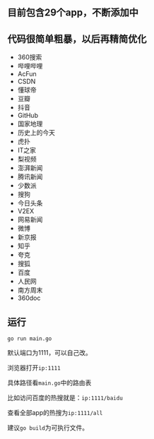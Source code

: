 ## 目前包含29个app，不断添加中
## 代码很简单粗暴，以后再精简优化

+ 360搜索
+ 哔哩哔哩
+ AcFun
+ CSDN
+ 懂球帝
+ 豆瓣
+ 抖音
+ GitHub
+ 国家地理
+ 历史上的今天
+ 虎扑
+ IT之家
+ 梨视频
+ 澎湃新闻
+ 腾讯新闻
+ 少数派
+ 搜狗
+ 今日头条
+ V2EX
+ 网易新闻
+ 微博
+ 新京报
+ 知乎
+ 夸克
+ 搜狐
+ 百度
+ 人民网
+ 南方周末
+ 360doc

## 运行

`go run main.go`

默认端口为1111，可以自己改。

浏览器打开`ip:1111`

具体路径看`main.go`中的路由表

比如访问百度的热搜就是：`ip:1111/baidu`

查看全部app的热搜为`ip:1111/all`

建议`go build`为可执行文件。